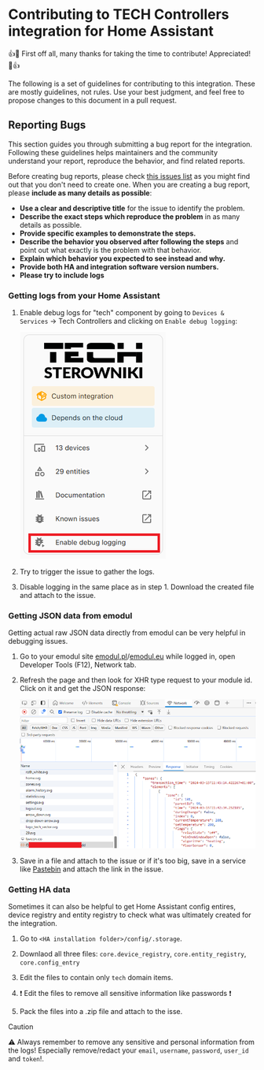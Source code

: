 # Contributing to TECH Controllers integration for Home Assistant

:+1::tada: First off all, many thanks for taking the time to contribute! Appreciated! :tada::+1:

The following is a set of guidelines for contributing to this integration. These are mostly guidelines, not rules. Use your best judgment, and feel free to propose changes to this document in a pull request.

## Reporting Bugs

This section guides you through submitting a bug report for the integration. Following these guidelines helps maintainers and the community understand your report, reproduce the behavior, and find related reports.

Before creating bug reports, please check [this issues list](https://github.com/mariusz-ostoja-swierczynski/tech-controllers/issues) as you might find out that you don't need to create one. When you are creating a bug report, please **include as many details as possible**:

* **Use a clear and descriptive title** for the issue to identify the problem.
* **Describe the exact steps which reproduce the problem** in as many details as possible.
* **Provide specific examples to demonstrate the steps.**
* **Describe the behavior you observed after following the steps** and point out what exactly is the problem with that behavior.
* **Explain which behavior you expected to see instead and why.**
* **Provide both HA and integration software version numbers.**
* **Please try to include logs**

### Getting logs from your Home Assistant

1. Enable debug logs for "tech" component by going to `Devices & Services` -> Tech Controllers and clicking on `Enable debug logging`:

    ![HA TECH LOGS](images/ha-tech-logs-ex2.png)

2. Try to trigger the issue to gather the logs.

3. Disable logging in the same place as in step 1. Download the created file and attach to the issue.

### Getting JSON data from emodul

Getting actual raw JSON data directly from emodul can be very helpful in debugging issues.

1. Go to your emodul site [emodul.pl](https://emodul.pl)/[emodul.eu](https://emodul.eu) while logged in, open Developer Tools (F12), Network tab.

2. Refresh the page and then look for XHR type request to your module id. Click on it and get the JSON response:

    ![HA TECH LOGS](images/ha-tech-logs-ex3.png)

3. Save in a file and attach to the issue or if it's too big, save in a service like [Pastebin]( https://pastebin.com) and attach the link in the issue.

### Getting HA data

Sometimes it can also be helpful to get Home Assistant config entires, device registry and entity registry to check what was ultimately created for the integration.

1. Go to `<HA installation folder>/config/.storage`.

2. Downlaod all three files: `core.device_registry`, `core.entity_registry`, `core.config_entry`

3. Edit the files to contain only `tech` domain items.

4. :exclamation: Edit the files to remove all sensitive information like passwords :exclamation:

5. Pack the files into a .zip file and attach to the isse.

> [!CAUTION]
> :warning: Always remember to remove any sensitive and personal information from the logs! Especially remove/redact your `email`, `username`, `password`, `user_id` and `token`!.
